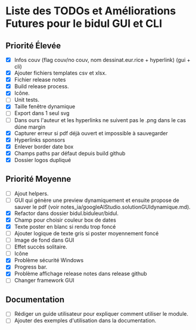 # Liste des TODOs et Améliorations Futures pour le bidul GUI et CLI

## Priorité Élevée
- [x] Infos couv (flag couv/no couv, nom dessinat.eur.rice + hyperlink) (gui + cli)
- [x] Ajouter fichiers templates csv et xlsx.
- [x] Fichier release notes
- [x] Build release process.
- [x] Icône.
- [ ] Unit tests.
- [x] Taille fenêtre dynamique
- [ ] Export dans 1 seul svg
- [ ] Dans ours l'auteur et les hyperlinks ne suivent pas le .png dans le cas dúne margin
- [x] Capturer erreur si pdf déjà ouvert et impossible à sauvegarder
- [x] Hyperlinks sponsors
- [x] Enlever border date box
- [x] Champs paths par défaut depuis build github
- [x] Dossier logos dupliqué

## Priorité Moyenne
- [ ] Ajout helpers.
- [ ] GUI qui génère une preview dynamiquement et ensuite propose de sauver le pdf (voir notes_ia/googleAIStudio.solutionGUIdynamique.md).
- [x] Refactor dans dossier bidul.biduleur/bidul.
- [x] Champ pour choisir couleur box de dates
- [x] Texte poster en blanc si rendu trop foncé
- [ ] Ajouter logique de texte gris si poster moyennement foncé
- [ ] Image de fond dans GUI
- [ ] Effet succès solitaire.
- [ ] Icône
- [x] Problème sécurité Windows
- [x] Progress bar.
- [x] Problème affichage release notes dans release github
- [ ] Changer framework GUI

## Documentation
- [ ] Rédiger un guide utilisateur pour expliquer comment utiliser le module.
- [ ] Ajouter des exemples d'utilisation dans la documentation.